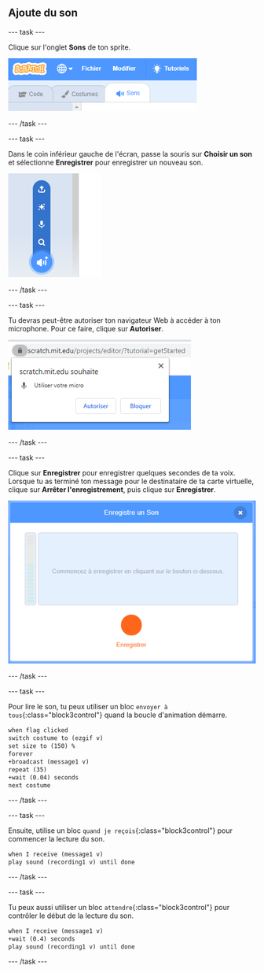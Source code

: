 ## Ajoute du son

--- task ---

Clique sur l'onglet **Sons** de ton sprite.

![image montrant les onglets de sons sélectionnés pour le sprite](images/sounds-tab.png)

--- /task ---

--- task ---

Dans le coin inférieur gauche de l'écran, passe la souris sur **Choisir un son** et sélectionne **Enregistrer** pour enregistrer un nouveau son.

![image montrant le bouton des sons sélectionnés avec enregistrement d'un son mis en évidence](images/record-sound.png)

--- /task ---

--- task ---

Tu devras peut-être autoriser ton navigateur Web à accéder à ton microphone. Pour ce faire, clique sur **Autoriser**.

![image montrant l'invite du navigateur Web pour permettre l'accès au microphone](images/allow-mic.png)

--- /task ---

--- task ---

Clique sur **Enregistrer** pour enregistrer quelques secondes de ta voix. Lorsque tu as terminé ton message pour le destinataire de ta carte virtuelle, clique sur **Arrêter l'enregistrement**, puis clique sur **Enregistrer**.

![image montrant la boîte de dialogue d'enregistrement dans Scratch](images/record.png)

--- /task ---

--- task ---

Pour lire le son, tu peux utiliser un bloc `envoyer à tous`{:class="block3control"} quand la boucle d'animation démarre.

```blocks3
when flag clicked
switch costume to (ezgif v)
set size to (150) %
forever
+broadcast (message1 v)
repeat (35)
+wait (0.04) seconds
next costume
```

--- /task ---

--- task ---

Ensuite, utilise un bloc `quand je reçois`{:class="block3control"} pour commencer la lecture du son.

```blocks3
when I receive (message1 v)
play sound (recording1 v) until done
```

--- /task ---

--- task ---

Tu peux aussi utiliser un bloc `attendre`{:class="block3control"} pour contrôler le début de la lecture du son.

```blocks3
when I receive (message1 v)
+wait (0.4) seconds
play sound (recording1 v) until done
```

--- /task ---



